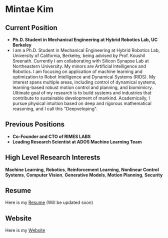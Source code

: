 # Mintae Kim

## Current Position
- **Ph.D. Student in Mechanical Engineering at Hybrid Robotics Lab, UC Berkeley**
- I am a Ph.D. Student in Mechanical Engineering at Hybrid Robotics Lab, University of California, Berkeley, being advised by Prof. Koushil Sreenath. Currently I am collaborating with Silicon Synapse Lab at Northeastern University. My minors are Artificial Intelligence and Robotics. I am focusing on application of machine learning and optimization to Robot Intelligence and Dynamical Systems (RIDS). My interest spans multiple areas, including control of dynamical systems, learning-based robust motion control and planning, and biomimicry. Ultimate goal of my research is to build systems and industries that contribute to sustainable development of mankind. Academically, I pursue physical intuition based on deep and rigorous mathematical reasoning, and I call this "Deepveloping".

## Previous Positions
- **Co-Founder and CTO of RIMES LABS**  
- **Leading Research Scientist at ADOS Machine Learning Team**

## High Level Research Interests
**Machine Learning**, **Robotics**, **Reinforcement Learning**, **Nonlinear Control Systems**, **Computer Vision**, **Generative Models**, **Motion Planning**, **Security**

## Resume
Here is my [Resume](./Resume_Mintae_Martin_Kim.pdf) (Will be updated soon)

## Website
Here is my [Website](https://sites.google.com/view/mintae-kim)
